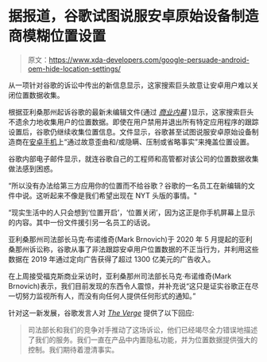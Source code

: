 # 据报道，谷歌试图说服安卓原始设备制造商模糊位置设置

> 原文：<https://www.xda-developers.com/google-persuade-android-oem-hide-location-settings/>

从一项针对谷歌的诉讼中传出的新信息显示，这家搜索巨头故意让安卓用户难以关闭位置数据收集。

根据亚利桑那州起诉谷歌的最新未编辑文件(通过 [*商业内幕*](https://www.businessinsider.in/tech/news/apple-is-eating-our-lunch-google-employees-admit-in-lawsuit-that-the-company-made-it-nearly-impossible-for-users-to-keep-their-location-private/articleshow/83063947.cms) )显示，这家搜索巨头不遗余力地收集用户的位置数据。即使在用户禁用并退出所有特定应用程序的跟踪设置后，谷歌仍继续收集位置信息。文件显示，谷歌甚至试图说服安卓原始设备制造商在[安卓手机](https://www.xda-developers.com/best-android-phones/)上“通过故意歪曲和/或隐瞒、压制或省略事实”来掩盖位置设置。

谷歌内部电子邮件显示，就连谷歌自己的工程师和高管都对该公司的位置数据收集做法感到困惑。

“所以没有办法给第三方应用你的位置而不给谷歌？谷歌的一名员工在新编辑的文件中说。这听起来不像是我们希望出现在 NYT 头版的事情。"

“现实生活中的人只会想到‘位置开启’，‘位置关闭’，因为这正是你手机屏幕上显示的内容。其中一份文件援引另一名员工的话说。

亚利桑那州司法部长马克·布诺维奇(Mark Brnovich)于 2020 年 5 月提起的亚利桑那州诉讼称，谷歌从事了非法跟踪安卓用户位置数据的不正当行为，并利用这些数据在 2019 年通过定向广告获得了超过 1300 亿美元的广告收入。

在上周接受福克斯商业采访时，亚利桑那州司法部长马克·布诺维奇(Mark Brnovich)表示，我们目前发现的东西令人震惊，并补充说“这只是证实谷歌正在尽一切努力监视所有人，而没有向任何人提供任何形式的通知。”

针对这一新发展，谷歌发言人对 [*The Verge*](https://www.theverge.com/2021/5/29/22460070/google-difficult-android-privacy-settings-arizona) 提供了以下回应:

> 司法部长和我们的竞争对手推动了这场诉讼，他们已经竭尽全力错误地描述了我们的服务。我们一直在产品中内置隐私功能，并为位置数据提供强大的控制。我们期待着澄清事实。